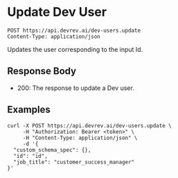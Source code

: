 # Update Dev User

```http
POST https://api.devrev.ai/dev-users.update
Content-Type: application/json
```

Updates the user corresponding to the input Id.



## Response Body

- 200: The response to update a Dev user.

## Examples

```shell
curl -X POST https://api.devrev.ai/dev-users.update \
     -H "Authorization: Bearer <token>" \
     -H "Content-Type: application/json" \
     -d '{
  "custom_schema_spec": {},
  "id": "id",
  "job_title": "customer_success_manager"
}'
```